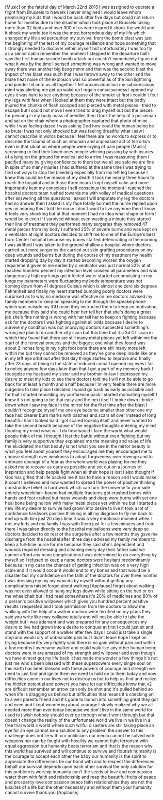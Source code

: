 
[Music]
on the fateful day of March 22nd 2016 I
was assigned to operate a flight from
Brussels to Newark I never imagined I
would leave whom promising my kids that
I would be back after five days but
could not return home for months due to
the disaster which took place at
Brussels taking more than 32 lights and
over 300 of us were injured it shook the
world and it shook my world too
it was the most horrendous day of my
life which changed my life and
perception my survival from the bomb
blast was just the beginning of the test
of my courage resilience and hope
something that I strongly needed to
discover within myself but unfortunately
I was too fly as a senior cabin remember
the moment I stepped in the departure
hall I saw the first human suicide bomb
attack but couldn&#39;t immediately figure
out what it was by the time I sensed
something was wrong and wanted to move
away there was another big bang mmm and
that was the second blast the impact of
the blast was such that I was thrown
away to the other end the blaze heat
noise of the explosion was so powerful
as of the Sun lightning and ponder hit
onto us all together I fell unconscious
but my subconscious mind was alerting me
get up wake up I regain consciousness I
opened my eyes it was hard to see
anything because of the smoke at first I
couldn&#39;t feel my legs
with fear when I looked at them they
were intact but the badly injured the
chunks of flesh scooped and pierced with
metal pieces I tried to escape but I
could not move I even tried to drag
myself out but the pieces for piercing
in my body mass of needles then I took
the help of a policeman and sat on the
chair where a photographer captured that
photo of mine while I was feeling dazed
I was asking God how could the human
being be so brutal
I was not only shocked but was feeling
dreadful what I saw I cannot describe in
words because I feel there are no words
to express or to describe the trauma of
such an inhuman and unpleasant act of
terrorism even in that situation where
people were crying of pain people
[Music]
screaming to find their loved ones
people whining passing by with injuries
of a lying on the ground for medical aid
to arrive I was reassuring them i
pacified many by giving confidence to
them but we all are safe we are fine in
spite of so many injuries I had suffered
at the same time I was trying to find
out ways to stop the bleeding especially
from my left leg because I knew this
could be the reason of my death it took
me nearly three hours to reach the
hospital and in those three hours I kept
myself calm and more importantly kept my
conscious I self conscious the moment I
reached the hospital doctors team rushed
towards me with volley of medical
questions after answering all the
questions I asked I will amputate my leg
the doctors had no answer then I asked
is my face totally burned the nurse
replied upon
yes on hearing this I told the nurse I
don&#39;t want to live anymore then I know
it feels very shocking but at that
moment I had no idea what shape or form
I would be in even if I survived without
even wasting a minute
they started their line of treatment
they performed many surgeries they
removed 47 metal pieces from my body
I suffered 25% of severe burns and was
kept on a ventilator at night doctors
decided to shift me to one of the
Europe&#39;s best born Center hospital
because my bones started deteriorating
in the morning I was airlifted I was
taken to the ground shallow a hospital
where doctors carried out more surgeries
the carried out skin grafting procedures
on my deep wounds and burns but during
the course of my treatment my health
started dropping day by day it started
becoming worsen the oxygen requirement
given to me earlier by a ventilator was
just normal
22% at at reached hundred percent my
infection level crossed all parameters
and was dangerously high my lungs got
infected water started accumulating in
my lungs my parameters were fluctuating
my body temperature was not coming down
from 41 degrees Celsius which is almost
one zero six degrees Fahrenheit and
finally my heart started pumping poorly
doctors were surprised as to why no
medicine was effective on me doctors
advised my family members to keep on
speaking to me through the speakerphone
which was outside my ICU room they
instructed them to keep on motivating me
because they said she could hear her
tell her that she&#39;s doing a great job
she&#39;s fine
nothing is wrong with her tell her to
keep on fighting because ask for the
doctors I was fighting against all odds
because I desire to survive
my condition was not improving doctors
suspected something&#39;s wrong we plan to
do another city scan but this time that
it a 3d CT scan in which they found that
there are still many metal pieces yet
left within me the start of the removal
process and the biggest one what they
found was about 2 inches long in my
right foot bone there are still many
more left within me but they cannot be
removed as they&#39;ve gone deep inside like
one in my left eye orbit but after that
day things started to improve
and finally after 23 days of being in
the state of induced coma I opened my
eyes I fail to notice anyone few days
later than that I got a part of my
memory back I recognize my husband my
sister and my brother-in-law I expressed
my desire to meet my kids to see them
doctors told me I will not be able to go
back for at least a month and a half
because I&#39;m very feeble there are more
surgeries to take place I decided I
would go back as early as possible and
for that I started rebuilding my
confidence back
I started motivating myself I knew it&#39;s
not going to be that easy
and the next itself I broke down I broke
down when I saw my face in the mirror
for the first time after the blast
I couldn&#39;t recognize myself my one eye
became smaller than other one my face
had clearer burn marks with patches and
scars all over instead of long beautiful
hair
I looked bald I got scared looking
itself and never wanted to take the
second breath because of the negative
thoughts entering my mind flooding my
mind what will I do how would I face the
world what would people think of me I
thought I lost the battle without even
fighting but my family is very
supportive
they explained me the meaning and value
of life
the elucidated me that beauty is not
what you see in the mirror beauty is
what you feel about yourself they
encouraged me they encouraged me to
choose strength over weakness to adopt
forgiveness over revenge and to embrace
courage of a fear as the whole world was
playing for me they asked me to recover
as early as possible and set out on a
journey of inspiration and help people
fight when all their hope is lost I also
thought if God has gifted that life
backed me it has to have a reason and I
would make it count I believed and now
wanted to spread the power of positive
thinking
constructive belief in hard work which
can turn the universe to your side
entirely wheelchair-bound had multiple
fractures got crushed bones with hands
and foot crafted but many wounds and
deep were burns with yet one heal bone
being hollow with many metal pieces yet
within me but I started a new life my
desire to survive had grown into desire
to live it took a lot of confidence
hardwork positive thinking in all my
disgrace to fly me back to end up with
him just 20 days time it was a very
emotional moment when I met my kids and
my family I was with them just for a few
minutes and from there I was taken
directly to the hospital my balloons
were very deep so doctors decided to do
rest of the surgeries after a few months
they gave me discharge from the hospital
after three days advised my family
members to keep a full-time nurse for me
because they said she&#39;s dependent and
wounds required dressing and cleaning
every day their father said we cannot
afford any more complications
I was determined to do everything by
myself so I refused to keep a nurse
doctors were hesitant predominantly
because in my case the chances of
getting infection was on a very high
scale and if it would occur it would end
to my bones and that would be a disaster
but my confidence on the faith of the
doctors for over three months I was
dressing my my my wounds by myself
without getting any complications raised
forget about walking
[Applause]
forget about walking I was not even
allowed to hang my legs down while
sitting on the bed or on the wheelchair
but I had read somewhere it&#39;s 20% of
medicines and 80% of a person&#39;s positive
willpower which gives you hundred
percent positive results I requested and
I took permission from the doctors to
allow me walking with the help of a
walker
doctors were terrified on my plans
they said you write like may collapse
totally and will not be able to take the
weight but I was adamant and was
prepared for any consequences my desire
to live had grown into a desire to
conquer at first I could just sit and
stand with the support of a walker after
few days I could just take a single step
and would cry of unbearable pain but I
didn&#39;t leave hope I kept on trying
because it&#39;s very rightly said there is
no gain without pain and within a few
months I overcame walker and could walk
like any other human being doctors were
in are amazed of my strength and
willpower and even though we have almost
got my life back it has made me wonder a
few things it&#39;s not just me who&#39;s been
blessed with these superpowers every
single soul on this earth has been
blessed with these powers of courage and
strength we need to just find and ignite
them we need to hold on to them today
and now
difficulties come in our lives not to
destroy us but to help us find and
realize the hidden potential and powers
you have let our difficulties know that
v2 are difficult remember an arrow can
only be shot and it&#39;s pulled behind so
when life is dragging us behind but
difficulties that means it&#39;s checking on
to a well parents friend and it&#39;s gone
to launch into something great they got
and even and I kept wondering about
courage I slowly realized why we all
needed more than ever today because we
don&#39;t live in the same world for used to
i wish nobody should ever go through
what I went through but that doesn&#39;t
change the reality of the unfortunate
world we live in we live in a free trial
world a world where such willful
disasters are still taking place an eye
for an eye cannot be a solution to any
problem the answer to this challenge
does not lie with our politicians our
media cannot be solved with weapons nor
can be fought with hostility we cannot
fight terrorism with equal aggression
but humanity beats terrorism and that is
the reason why this world has survived
and will continue to survive and
flourish humanity is the courage to
accept each other the baby our humanity
is the spirit to appreciate the
differences be our bond with and to
respect the differences behalf our
survival depends upon each other
survival the only solution for this
problem is worship humanity can&#39;t the
seeds of love and compassion water them
with faith and relationship and reap the
beautiful fruits of peace and prosperity
love compassion peace faith
relationships they are not the luxuries
of a life but the other necessary
and without them your humanity cannot
survive thank you
[Applause]
